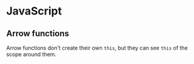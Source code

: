 # JavaScript

## Arrow functions

Arrow functions don't create their own `this`, but they can see `this` of the scope around them.